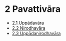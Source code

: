 

# 2 Pavattivāra

* [2.1 Uppādavāra](2/2.1.md)
* [2.2 Nirodhavāra](2/2.2.md)
* [2.3 Uppādanirodhavāra](2/2.3.md)



